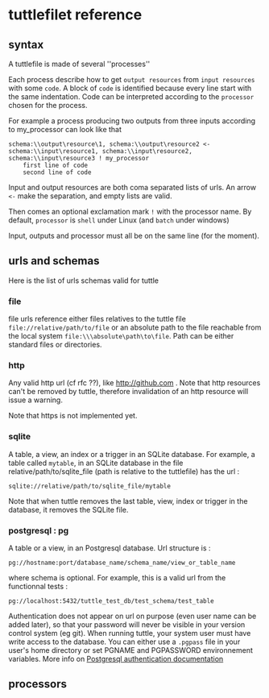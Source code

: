 # tuttlefilet reference

## syntax
A tuttlefile is made of several ''processes''

Each process describe how to get ``output resources`` from ``input resources`` with some ``code``. A block of ``code``
is identified because every line start with the same indentation. Code can be interpreted
according to the ``processor`` chosen for the process.

For example a process producing two outputs from three inputs according to my_processor can look like that

```
schema:\\output\resource\1, schema:\\output\resource2 <- schema:\\input\resource1, schema:\\input\resource2, schema:\\input\resource3 ! my_processor
    first line of code
    second line of code
```

Input and output resources are both coma separated lists of urls. An arrow ``<-`` make the separation, and empty lists
are valid.

Then comes an optional exclamation mark ``!`` with the processor name. By default, ``processor`` is ``shell`` under Linux
(and ``batch`` under windows)

Input, outputs and processor must all be on the same line (for the moment).


## urls and schemas
Here is the list of urls schemas valid for tuttle

### file
file urls reference either files relatives to the tuttle file ``file://relative/path/to/file`` or an absolute path to
the file reachable from the local system ``file:\\\absolute\path\to\file``. Path can be either standard files or
directories.

### http
Any valid http url (cf rfc ??), like http://github.com . Note that http resources can't be removed by tuttle, therefore invalidation of an http
resource will issue a warning.

Note that https is not implemented yet.

### sqlite
A table, a view, an index or a trigger in an SQLite database. For example, a table called ``mytable``, in an SQLite
database in the file relative/path/to/sqlite_file (path is relative to the tuttlefile) has the url :
```
sqlite://relative/path/to/sqlite_file/mytable
```

Note that when tuttle removes the last table, view, index or trigger in the database, it removes the SQLite file.

### postgresql : pg
A table or a view, in an Postgresql database. Url structure is :
```
pg://hostname:port/database_name/schema_name/view_or_table_name
```
where schema is optional. For example, this is a valid url from the functionnal tests :
```
pg://localhost:5432/tuttle_test_db/test_schema/test_table
```

Authentication does not appear on url on purpose (even user name can be added later), so that your password will never
be visible in your version control system (eg git). When running tuttle, your system user must have write access to the
database. You can either use a ``.pgpass`` file in your user's home directory or set PGNAME and PGPASSWORD environnement
 variables. More info on [Postgresql authentication documentation](http://TODO)


## processors
